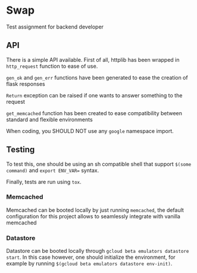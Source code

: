 # Swap

Test assignment for backend developer

API
---

There is a simple API available. First of all, httplib has been wrapped in
`http_request` function to ease of use.

`gen_ok` and `gen_err` functions have been generated to ease the creation
of flask responses

`Return` exception can be raised if one wants to answer something to the
request

`get_memcached` function has been created to ease compatibility between
standard and flexible environments

When coding, you SHOULD NOT use any `google` namespace import.


Testing
-------

To test this, one should be using an sh compatible shell that support
`$(some command)` and `export ENV_VAR=` syntax.

Finally, tests are run using `tox`.

### Memcached

Memcached can be booted locally by just running `memcached`, the default
configuration for this project allows to seamlessly integrate with vanilla
memcached

### Datastore

Datastore can be booted locally through `gcloud beta emulators datastore 
start`. In this case however, one should initialize the environment, for
example by running `$(gcloud beta emulators datastore env-init)`.
